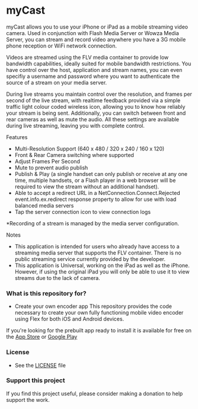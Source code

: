 # myCast #

myCast allows you to use your iPhone or iPad as a mobile streaming video camera. Used in conjunction with Flash Media Server or Wowza Media Server, you can stream and record video anywhere you have a 3G mobile phone reception or WiFi network connection.

Videos are streamed using the FLV media container to provide low bandwidth capabilities, ideally suited for mobile bandwidth restrictions. You have control over the host, application and stream names, you can even specifiy a username and password where you want to authenticate the source of a stream on your media server.

During live streams you maintain control over the resolution, and frames per second of the live stream, with realtime feedback provided via a simple traffic light colour coded wireless icon, allowing you to know how reliably your stream is being sent. Additionally, you can switch between front and rear cameras as well as mute the audio. All these settings are available during live streaming, leaving you with complete control.

Features

* Multi-Resolution Support (640 x 480 / 320 x 240 / 160 x 120)
* Front & Rear Camera switching where supported
* Adjust Frames Per Second
* Mute to prevent audio publish
* Publish & Play (a single handset can only publish or receive at any one time, multiple handsets, or a Flash player in a web browser will be required to view the stream without an additional handset).
* Able to accept a redirect URL in a NetConnection.Connect.Rejected event.info.ex.redirect response property to allow for use with load balanced media servers
* Tap the server connection icon to view connection logs

*Recording of a stream is managed by the media server configuration.

Notes
- This application is intended for users who already have access to a streaming media server that supports the FLV container. There is no public streaming service currently provided by the developer.
- This application is Universal, working on the iPad as well as the iPhone. However, if using the original iPad you will only be able to use it to view streams due to the lack of camera.

### What is this repository for? ###

* Create your own encoder app
This repository provides the code necessary to create your own fully functioning mobile video encoder using Flex for both iOS and Android devices.

If you're looking for the prebuilt app ready to install it is available for free on the [App Store](https://itunes.apple.com/gb/app/mycast/id532100020?mt=8) or [Google Play](https://play.google.com/store/apps/details?id=air.uk.co.codeghost.livecast&hl=en)

### License ###

* See the [LICENSE](https://bitbucket.org/codeghost/mycast/src/2c1eb27fcdaa5d573cc3994b92d6dde261d7b342/COPYING?at=master) file

### Support this project ###
If you find this project useful, please consider making a donation to help support the work.

